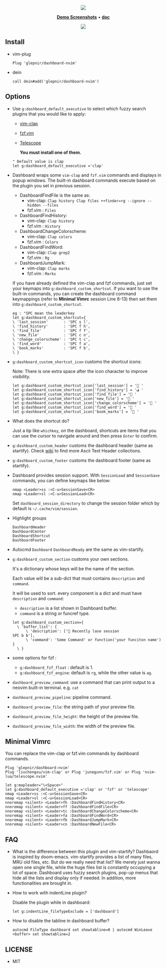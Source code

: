 <div align="center">
<img src="https://user-images.githubusercontent.com/41671631/84760810-26c02480-affb-11ea-903a-d8796189e58a.png">
</div>
<p align="center">
  <b><a href="https://github.com/glepnir/dashboard-nvim/wiki">Demo Screenshots</a></b>
  •
  <b><a href="/doc/dashboard.txt">doc</a></b>
</p>
<div align="center">
<img src="https://user-images.githubusercontent.com/41671631/100820859-2113a980-348a-11eb-8a11-c1fa3a76ab2f.png">
</div>

## Install

- vim-plug

  ```vim
  Plug 'glepnir/dashboard-nvim'
  ```

- dein

  ```vim
  call dein#add('glepnir/dashboard-nvim')
  ```

## Options

- Use `g:dashboard_default_executive` to select which fuzzy search plugins that you would like to apply: 
  
  - [vim-clap](https://github.com/liuchengxu/vim-clap)
  
  - [fzf.vim](https://github.com/junegunn/fzf.vim)

  - [Telescope](https://github.com/nvim-lua/telescope.nvim)
  
    **You must install one of them.**
  
  ```viml
  " Default value is clap
  let g:dashboard_default_executive ='clap'
  ```
  
- Dashboard wraps some `vim-clap` and `fzf.vim` commands and displays in popup windows.
  The built-in dashboard commands execute based on the plugin you set in previous session.

  - DashboardFindFile is the same as: 
    - vim-clap: `Clap history Clap files ++finder=rg --ignore --hidden --files`
    - fzf.vim : `Files`
  - DashboardFindHistory: 
    - vim-clap: `Clap history`
    - fzf.vim : `History`
  - DashboardChangeColorscheme: 
    - vim-clap: `Clap colors`
    - fzf.vim : `Colors`
  - DashboardFindWord:
    - vim-clap: `Clap grep2`
    - fzf.vim : `Rg`
  - DashboardJumpMark:
    - vim-clap: `Clap marks`
    - fzf.vim : `Marks`

  If you have already defined the vim-clap and fzf commands, just set your keymaps into `g:dashboard_custom_shortcut`.
  If you want to use the built-in commands, you can create the dashboard command keymappings (refer to **Minimal Vimrc** session Line 8-13) then set them into `g:dashboard_custom_shortcut`.

  ```viml
  eg : "SPC mean the leaderkey
  let g:dashboard_custom_shortcut={
  \ 'last_session'       : 'SPC s l',
  \ 'find_history'       : 'SPC f h',
  \ 'find_file'          : 'SPC f f',
  \ 'new_file'           : 'SPC c n',
  \ 'change_colorscheme' : 'SPC t c',
  \ 'find_word'          : 'SPC f a',
  \ 'book_marks'         : 'SPC f b',
  \ }
  ```

- `g:dashboard_custom_shortcut_icon` customs the shortcut icons:

  Note: There is one extra space after the icon character to improve visibility.

  ```viml
  let g:dashboard_custom_shortcut_icon['last_session'] = ' '
  let g:dashboard_custom_shortcut_icon['find_history'] = 'ﭯ '
  let g:dashboard_custom_shortcut_icon['find_file'] = ' '
  let g:dashboard_custom_shortcut_icon['new_file'] = ' '
  let g:dashboard_custom_shortcut_icon['change_colorscheme'] = ' '
  let g:dashboard_custom_shortcut_icon['find_word'] = ' '
  let g:dashboard_custom_shortcut_icon['book_marks'] = ' '
  ```

- What does the shortcut do? 

    Just a tip like `whichkey`, on the dashboard, shortcuts are items that you can use the cursor to navigate around and then press `Enter` to confirm.

- `g:dashboard_custom_header` customs the dashboard header (same as startify). Check [wiki](https://github.com/glepnir/dashboard-nvim/wiki/Ascii-Header-Text) to find more Ascii Text Header collections.
  
- `g:dashboard_custom_footer` customs the dashboard footer (same as startify).

- Dashboard provides session support. With `SessionLoad` and `SessionSave` commands, you can define keymaps like below:
  
  ```viml
  nmap <Leader>ss :<C-u>SessionSave<CR>
  nmap <Leader>sl :<C-u>SessionLoad<CR>
  ```
  Set `dashboard_session_directory` to change the session folder which by default is `~/.cache/vim/session`.
  
- Highlight groups
  ```viml
  DashboardHeader
  DashboardCenter
  DashboardShortcut
  DashboardFooter
  ```

- Autocmd `Dashboard` `DashboardReady` are the same as vim-startify.

- `g:dashboard_custom_section` customs your own sections. 
  
  It's a dictionary whose keys will be the name of the section.

  Each value will be a sub-dict that must contains `description` and `command`.
  
  It will be used to sort. every component is a dict and must have `description` and `command`:
  
  * `description` is a list shown in Dashboard buffer.
  * `command` is a string or funcref type.

  ```viml
  let g:dashboard_custom_section={
    \ 'buffer_list': {
        \ 'description': [' Recently lase session                 SPC b b'],
        \ 'command': 'Some Command' or function('your funciton name') }
    \ }
  ```
  
- some options for fzf :

    * `g:dashboard_fzf_float` : default is 1.
    * `g:dashboard_fzf_engine`: default is `rg`, while the other value is `ag`.

- `dashboard_preview_command`: use a command that can print output to a neovim built-in terminal. e.g. `cat`
  
- `dashboard_preview_pipeline`: pipeline command.

- `dashboard_preview_file`: the string path of your preview file.

- `dashboard_preview_file_height`: the height of the preview file.

- `dashboard_preview_file_width`: the width of the preview file.

## Minimal Vimrc

You can replace the vim-clap or fzf.vim commands by dashboard commands.

  ```viml
Plug 'glepnir/dashboard-nvim'
Plug 'liuchengxu/vim-clap' or Plug 'junegunn/fzf.vim' or Plug 'nvim-lua/telescope.nvim'

let g:mapleader="\<Space>"
let g:dashboard_default_executive ='clap' or 'fzf' or 'telescope'
nmap <Leader>ss :<C-u>SessionSave<CR>
nmap <Leader>sl :<C-u>SessionLoad<CR>
nnoremap <silent> <Leader>fh :DashboardFindHistory<CR>
nnoremap <silent> <Leader>ff :DashboardFindFile<CR>
nnoremap <silent> <Leader>tc :DashboardChangeColorscheme<CR>
nnoremap <silent> <Leader>fa :DashboardFindWord<CR>
nnoremap <silent> <Leader>fb :DashboardJumpMark<CR>
nnoremap <silent> <Leader>cn :DashboardNewFile<CR>
  ```

## FAQ

- What is the difference between this plugin and vim-startify?
  Dashbaord is inspired by doom-emacs. vim-startify provides a list of many files, MRU old files, etc. But do we really need that list? We merely just wanna open one single file, while the huge files list is constantly occupying a lot of space.
  Dashboard uses fuzzy search plugins, pop-up menus that hide all the lists and display only if needed. In addition, more functionalities are brought in.
  
- How to work with indentLine plugin?

  Disable the plugin while in dashboard:

  ```viml
  let g:indentLine_fileTypeExclude = ['dashboard']
  ```

- How to disable the tabline in dashboard buffer?

  ```viml
  autocmd FileType dashboard set showtabline=0 | autocmd WinLeave <buffer> set showtabline=2
  ```


## LICENSE

- MIT
